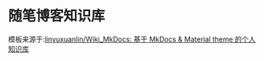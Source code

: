 # 随笔博客知识库



模板来源于:[linyuxuanlin/Wiki_MkDocs: 基于 MkDocs & Material theme 的个人知识库](https://github.com/linyuxuanlin/Wiki_MkDocs)

